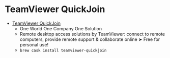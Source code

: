 # TeamViewer QuickJoin
- [TeamViewer QuickJoin](https://www.teamviewer.com/)
  -  One World One Company One Solution
  - Remote desktop access solutions by TeamViewer: connect to remote computers, provide remote support & collaborate online ➤ Free for personal use!
  - `brew cask install teamviewer-quickjoin`
